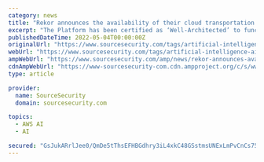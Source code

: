 ```yaml
---
category: news
title: "Rekor announces the availability of their cloud transportation management platform within the Amazon Web Services APN"
excerpt: "The Platform has been certified as ‘Well-Architected’ to function in a cloud-based environment. APN is a global community of partners who leverage AWS to build solutions and services for customers. Additionally, Rekor has joined the AWS Public Sector ..."
publishedDateTime: 2022-05-04T00:00:00Z
originalUrl: "https://www.sourcesecurity.com/tags/artificial-intelligence-ai/news/rekor-announces-availability-cloud-transportation-management-co-1537871022-ga-co-1562824245-ga.1651661388.html"
webUrl: "https://www.sourcesecurity.com/tags/artificial-intelligence-ai/news/rekor-announces-availability-cloud-transportation-management-co-1537871022-ga-co-1562824245-ga.1651661388.html"
ampWebUrl: "https://www.sourcesecurity.com/amp/news/rekor-announces-availability-cloud-transportation-management-co-1537871022-ga-co-1562824245-ga.1651661388.html"
cdnAmpWebUrl: "https://www-sourcesecurity-com.cdn.ampproject.org/c/s/www.sourcesecurity.com/amp/news/rekor-announces-availability-cloud-transportation-management-co-1537871022-ga-co-1562824245-ga.1651661388.html"
type: article

provider:
  name: SourceSecurity
  domain: sourcesecurity.com

topics:
  - AWS AI
  - AI

secured: "GsJukARrlJee0/QmDe5tThsEFHBGdhry3iL4xkC48GSstmsUNExLmPvCnCs75h2FBNa1ttgAIqqTkignEKijZU3GF7717Uwh2hyf5vPKmZrMDQoKtfsIuX4IMc/Ob+mvu8FMvNKdJ2O7cYiHdPwasvReCv//u8QQh7p5od5E1pzNbXn+hgu9KwgekKDK85hJjIoMoG8BBSHULLA5OjzOs7pR1/KkkePYzmIShYIFoFpDHV8wViy1Fe419+yB148qjDljYN4nQXP453tdS2DOJEWBl7P+xS8Svb2GP4+6h7p70XC+2ch4QMxznvYdnnI7mkfNAN/68Zg263NuysXG3+UI1hlXUUn5S1rWRsOFuNs=;eam0eTjk/Lclt8P/ZEzZ6A=="
---
```


